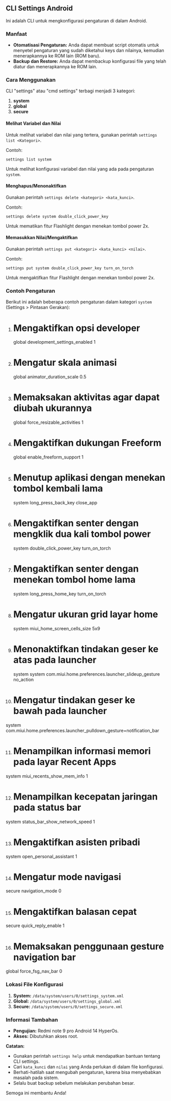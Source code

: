## CLI Settings Android

Ini adalah CLI untuk mengkonfigurasi pengaturan di dalam Android.

### Manfaat

- **Otomatisasi Pengaturan:** Anda dapat membuat script otomatis untuk menyetel pengaturan yang sudah diketahui keys dan nilainya, kemudian menerapkannya ke ROM lain (ROM baru).
- **Backup dan Restore:** Anda dapat membackup konfigurasi file yang telah diatur dan menerapkannya ke ROM lain.

### Cara Menggunakan

CLI "settings" atau "cmd settings" terbagi menjadi 3 kategori:

1. **system**
2. **global**
3. **secure**

#### Melihat Variabel dan Nilai

Untuk melihat variabel dan nilai yang tertera, gunakan perintah `settings list <Kategori>`.

Contoh:
```
settings list system 
```
Untuk melihat konfigurasi variabel dan nilai yang ada pada pengaturan `system`.

#### Menghapus/Menonaktifkan

Gunakan perintah `settings delete <kategori> <kata_kunci>`.

Contoh:
```
settings delete system double_click_power_key
```
Untuk mematikan fitur Flashlight dengan menekan tombol power 2x.

#### Memasukkan Nilai/Mengaktifkan

Gunakan perintah `settings put <kategori> <kata_kunci> <nilai>`.

Contoh:
```
settings put system double_click_power_key turn_on_torch
```
Untuk mengaktifkan fitur Flashlight dengan menekan tombol power 2x.

### Contoh Pengaturan

Berikut ini adalah beberapa contoh pengaturan dalam kategori `system` (Settings > Pintasan Gerakan):

1. # Mengaktifkan opsi developer
   global development_settings_enabled 1

2. # Mengatur skala animasi
   global animator_duration_scale 0.5

3. # Memaksakan aktivitas agar dapat diubah ukurannya
   global force_resizable_activities 1

4. # Mengaktifkan dukungan Freeform
   global enable_freeform_support 1

5. # Menutup aplikasi dengan menekan tombol kembali lama
   system long_press_back_key close_app

6. # Mengaktifkan senter dengan mengklik dua kali tombol power
   system double_click_power_key turn_on_torch

7. # Mengaktifkan senter dengan menekan tombol home lama
   system long_press_home_key turn_on_torch

8. # Mengatur ukuran grid layar home
   system miui_home_screen_cells_size 5x9

9. # Menonaktifkan tindakan geser ke atas pada launcher
   system system com.miui.home.preferences.launcher_slideup_gesture no_action

10. # Mengatur tindakan geser ke bawah pada launcher
   system com.miui.home.preferences.launcher_pulldown_gesture=notification_bar

11. # Menampilkan informasi memori pada layar Recent Apps
   system miui_recents_show_mem_info 1

12. # Menampilkan kecepatan jaringan pada status bar
   system status_bar_show_network_speed 1

13. # Mengaktifkan asisten pribadi
   system open_personal_assistant 1

14. # Mengatur mode navigasi 
   secure navigation_mode 0

15. # Mengaktifkan balasan cepat 
   secure quick_reply_enable 1

16. # Memaksakan penggunaan gesture navigation bar
   global force_fsg_nav_bar 0 

### Lokasi File Konfigurasi

1. **System:** `/data/system/users/0/settings_system.xml`
2. **Global:** `/data/system/users/0/settings_global.xml`
3. **Secure:** `/data/system/users/0/settings_secure.xml`

### Informasi Tambahan

* **Pengujian:** Redmi note 9 pro Android 14 HyperOs.
* **Akses:** Dibutuhkan akses root.


**Catatan:**

- Gunakan perintah `settings help` untuk mendapatkan bantuan tentang CLI settings.
- Cari `kata_kunci` dan `nilai` yang Anda perlukan di dalam file konfigurasi.
- Berhati-hatilah saat mengubah pengaturan, karena bisa menyebabkan masalah pada sistem.
- Selalu buat backup sebelum melakukan perubahan besar.

Semoga ini membantu Anda!
